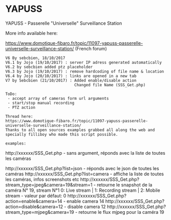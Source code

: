 # YAPUSS
YAPUSS - Passerelle "Universelle" Surveillance Station

More info available here:

https://www.domotique-fibaro.fr/topic/11097-yapuss-passerelle-universelle-surveillance-station/ (French forum)

    V6 By sebcbien, 18/10/2017
    V6.1 by Jojo (19/10/2017) : server IP adress generated automatically
	V6.2 by sebcbien added ptz placeholder
	V6.3 by Jojo (19/10/2017) : remove hardcoding of file name & location
	V6.4 by Jojo (20/10/2017) : links are opened in a new tab
	V7 by Sebcbien (21/10/2017) : Added enable/disable action
	                              Changed file Name (SSS_Get.php)
	
	ToDo:
	 - accept array of cameras form url arguments
	 - start/stop manual recording
	 - PTZ action
	 
    Thread here:
    https://www.domotique-fibaro.fr/topic/11097-yapuss-passerelle-universelle-surveillance-station/
    Thanks to all open sources examples grabbed all along the web and specially filliboy who made this script possible.

    examples:

http://xxxxxx/SSS_Get.php - sans argument, réponds avec la liste de toutes les caméras </p>
http://xxxxxx/SSS_Get.php?list=json - réponds avec le json de toutes les caméras
http://xxxxxx/SSS_Get.php?list=camera - affiche la liste de toutes les caméras, infos screenshots etc
http://xxxxxx/SSS_Get.php?stream_type=jpeg&camera=19&stream=1 - retourne le snapshot de la caméra N° 19, stream N°1
0: Live stream | 1: Recording stream | 2: Mobile stream  - valeur par défaut: 0 
http://xxxxxx/SSS_Get.php?action=enable&camera=14 - enable camera 14
http://xxxxxx/SSS_Get.php?action=disable&camera=12 - disable camera 12
http://xxxxxx/SSS_Get.php?stream_type=mjpeg&camera=19 - retourne le flux mjpeg pour la caméra 19

